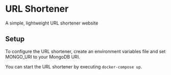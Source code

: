 # URL Shortener

A simple, lightweight URL shortener website

## Setup

To configure the URL shortener, create an environment variables file and set MONGO_URI to your MongoDB URI.

You can start the URL shortener by executing `docker-compose up`.